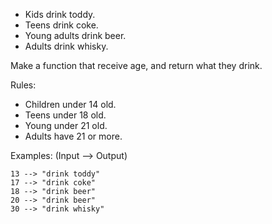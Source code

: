 - Kids drink toddy.
- Teens drink coke.
- Young adults drink beer.
- Adults drink whisky.

Make a function that receive age, and return what they drink.

Rules:

- Children under 14 old.
- Teens under 18 old.
- Young under 21 old.
- Adults have 21 or more.

Examples: (Input --> Output)
```
13 --> "drink toddy"
17 --> "drink coke"
18 --> "drink beer"
20 --> "drink beer"
30 --> "drink whisky"
```
